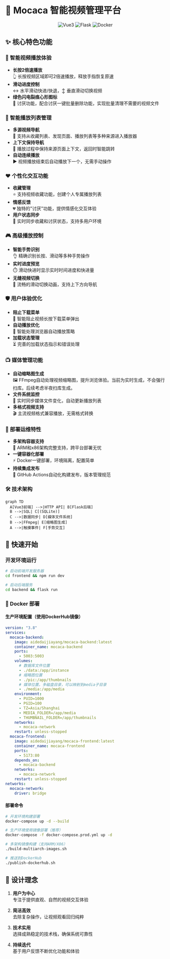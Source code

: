 # 🚀 Mocaca 智能视频管理平台

<div align="center">
  <img src="https://img.shields.io/badge/Vue-3-green" alt="Vue3">
  <img src="https://img.shields.io/badge/Flask-2.3-blue" alt="Flask">
  <img src="https://img.shields.io/badge/Docker-多架构支持-blueviolet" alt="Docker">
</div>

## ✨ 核心特色功能

### 🎯 智能视频播放体验
- **长按2倍速播放**  
  👆 长按视频区域即可2倍速播放，释放手指恢复原速
- **滑动进度控制**  
  ↔️ 水平滑动快进/快退，↕️ 垂直滑动切换视频
- **绿色闪电裂痕心形图标**  
  💚 讨厌功能，配合讨厌一键批量删除功能，实现批量清理不需要的视频文件

### 🔄 智能播放列表管理
- **多源视频导航**  
  📱 支持从收藏列表、发现页面、播放列表等多种来源进入播放器
- **上下文保持导航**  
  🔄 播放过程中保持来源页面上下文，返回时智能跳转
- **自动连续播放**  
  ▶️ 视频播放结束后自动播放下一个，无需手动操作

### ❤️ 个性化交互功能
- **收藏管理**  
  ⭐ 支持视频收藏功能，创建个人专属播放列表
- **情感反馈**  
  💔 独特的"讨厌"功能，提供情感化交互体验
- **用户状态同步**  
  🔄 实时同步收藏和讨厌状态，支持多用户环境

### 🎮 高级播放控制
- **智能手势识别**  
  👌 精确识别长按、滑动等多种手势操作
- **实时进度预览**  
  ⏱️ 滑动快进时显示实时时间进度和快进量
- **无缝视频切换**  
  🔄 流畅的滑动切换动画，支持上下方向导航

### 🛡️ 用户体验优化
- **阻止下载菜单**  
  🚫 智能阻止视频长按下载菜单弹出
- **自动播放优化**  
  🔄 智能处理浏览器自动播放策略
- **加载状态管理**  
  ⏳ 完善的加载状态指示和错误处理

### 📺 媒体管理功能
- **自动缩略图生成**  
  🖼️ FFmpeg自动处理视频缩略图，提升浏览体验。当前为实时生成，不会强行扫库。后续考虑半夜扫库生成。
- **文件系统监控**  
  📁 实时同步媒体文件变化，自动更新播放列表
- **多格式视频支持**  
  🎬 主流视频格式兼容播放，无需格式转换

### 🚀 部署运维特性
- **多架构容器支持**  
  🐳 ARM和x86架构完整支持，跨平台部署无忧
- **一键容器化部署**  
  ⚡ Docker一键部署，环境隔离，配置简单
- **持续集成发布**  
  🔄 GitHub Actions自动化构建发布，版本管理规范

### 🛠️ 技术架构
```mermaid
graph TD
  A[Vue3前端] -->|HTTP API| B[Flask后端]
  B -->|SQL| C[(SQLite)]
  C -->|数据同步| D[媒体文件系统]
  B -->|FFmpeg| E[缩略图生成]
  A -->|触摸事件| F[手势交互]
```

## 🚀 快速开始

### 开发环境运行
```bash
# 启动前端开发服务器
cd frontend && npm run dev

# 启动后端服务
cd backend && flask run
```

### 🐳 Docker 部署

#### 生产环境配置（使用DockerHub镜像）
```yaml
version: "3.8"
services:
  mocaca-backend:
    image: aidedaijiayang/mocaca-backend:latest
    container_name: mocaca-backend
    ports:
      - 5003:5003
    volumes:
      # 数据库文件位置
      - ./data:/app/instance
      # 缩略图位置
      - ./pic:/app/thumbnails
      # 媒体位置，多磁盘目录，可以映射到media子目录
      - ./media:/app/media
    environment:
      - PUID=1000
      - PGID=100
      - TZ=Asia/Shanghai
      - MEDIA_FOLDER=/app/media
      - THUMBNAIL_FOLDER=/app/thumbnails
    networks:
      - mocaca-network
    restart: unless-stopped
  mocaca-frontend:
    image: aidedaijiayang/mocaca-frontend:latest
    container_name: mocaca-frontend
    ports:
      - 5173:80
    depends_on:
      - mocaca-backend
    networks:
      - mocaca-network
    restart: unless-stopped
networks:
  mocaca-network:
    driver: bridge
```

#### 部署命令
```bash
# 开发环境构建部署
docker-compose up -d --build

# 生产环境使用镜像部署（推荐）
docker-compose -f docker-compose.prod.yml up -d

# 多架构镜像构建（支持ARM/X86）
./build-multiarch-images.sh

# 推送到DockerHub
./publish-dockerhub.sh
```

## 📌 设计理念

1. **用户为中心**  
   专注于提供直观、自然的视频交互体验

2. **简洁高效**  
   去除复杂操作，让视频观看回归纯粹

3. **技术实用**  
   选择成熟稳定的技术栈，确保系统可靠性

4. **持续迭代**  
   基于用户反馈不断优化功能和体验
